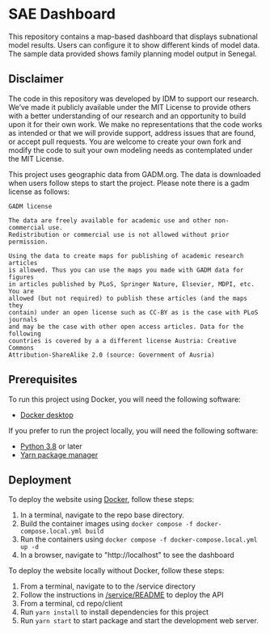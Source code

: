 SAE Dashboard
===============
This repository contains a map-based dashboard that displays subnational model results. Users can configure it to show different kinds of model data. The sample data provided shows family planning model output in Senegal.


Disclaimer
------------
The code in this repository was developed by IDM to support our research. We’ve made it publicly available under the MIT License to provide others with a better understanding of our research and an opportunity to build upon it for their own work. We make no representations that the code works as intended or that we will provide support, address issues that are found, or accept pull requests. You are welcome to create your own fork and modify the code to suit your own modeling needs as contemplated under the MIT License.

This project uses geographic data from GADM.org. The data is downloaded when users follow steps to start the project.  Please note there is a gadm license as follows:

```
GADM license

The data are freely available for academic use and other non-commercial use. 
Redistribution or commercial use is not allowed without prior permission. 

Using the data to create maps for publishing of academic research articles 
is allowed. Thus you can use the maps you made with GADM data for figures 
in articles published by PLoS, Springer Nature, Elsevier, MDPI, etc. You are
allowed (but not required) to publish these articles (and the maps they 
contain) under an open license such as CC-BY as is the case with PLoS journals
and may be the case with other open access articles. Data for the following
countries is covered by a a different license Austria: Creative Commons 
Attribution-ShareAlike 2.0 (source: Government of Ausria)
```

Prerequisites
------------
To run this project using Docker, you will need the following software:
- [Docker desktop](https://www.docker.com/products/docker-desktop/)

If you prefer to run the project locally, you will need the following software:
- [Python 3.8](https://www.python.org/downloads/release/python-380/) or later
- [Yarn package manager](https://classic.yarnpkg.com/lang/en/docs/install/#windows-stable)


Deployment
------------
To deploy the website using [Docker](https://www.docker.com/), follow these steps:

  1. In a terminal, navigate to the repo base directory.
  2. Build the container images using `docker compose -f docker-compose.local.yml build`
  3. Run the containers using `docker compose -f docker-compose.local.yml up -d`
  4. In a browser, navigate to "http://localhost" to see the dashboard

To deploy the website locally without Docker, follow these steps:

  1. From a terminal, navigate to to the /service directory
  2. Follow the instructions in [/service/README](https://github.com/InstituteforDiseaseModeling/SAEDashboard/blob/dev/service/README.md) to deploy the API
  4. From a terminal, cd repo/client
  5. Run `yarn install` to install dependencies for this project
  6. Run `yarn start` to start package and start the development web server.



